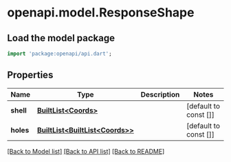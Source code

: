# openapi.model.ResponseShape

## Load the model package
```dart
import 'package:openapi/api.dart';
```

## Properties
Name | Type | Description | Notes
------------ | ------------- | ------------- | -------------
**shell** | [**BuiltList&lt;Coords&gt;**](Coords.md) |  | [default to const []]
**holes** | [**BuiltList&lt;BuiltList&lt;Coords&gt;&gt;**](List.md) |  | [default to const []]

[[Back to Model list]](../README.md#documentation-for-models) [[Back to API list]](../README.md#documentation-for-api-endpoints) [[Back to README]](../README.md)


